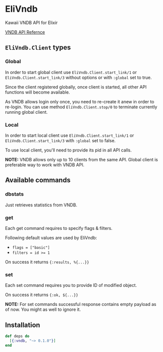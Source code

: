 # EliVndb

Kawaii VNDB API for Elixir

[VNDB API Refernce](https://vndb.org/d11)

## `EliVndb.Client` types

### Global
In order to start global client use `EliVndb.Client.start_link/1` or `EliVndb.Client.start_link/3` without options or with `:global` set to true.

Since the client registered globally, once client is started, all other API functions will become available.

As VNDB allows login only once, you need to re-create it anew in order to re-login.
You can use method `EliVndb.Client.stop/0` to terminate currently running global client.

### Local
In order to start local client use `EliVndb.Client.start_link/1` or `EliVndb.Client.start_link/3` with `:global` set to false.

To use local client, you'll need to provide its pid in all API calls.

**NOTE:** VNDB allows only up to 10 clients from the same API. Global client is preferable way to work with VNDB API.

## Available commands

### dbstats
Just retrieves statistics from VNDB.

### get
Each get command requires to specify flags & filters.

Following default values are used by EliVndb:
* `flags = ["basic"]`
* `filters = id >= 1`

On success it returns `{:results, %{...}}`

### set
Each set command requires you to provide ID of modified object.

On success it returns `{:ok, ${...}}`

**NOTE:** For set commands successful response contains empty payload as of now. You might as well to ignore it.

## Installation

```elixir
def deps do
  [{:vndb, "~> 0.1.0"}]
end
```
